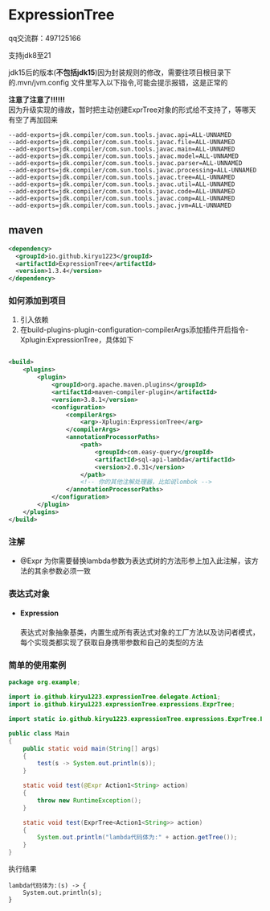 # ExpressionTree

qq交流群：497125166

支持jdk8至21

jdk15后的版本(**不包括jdk15**)因为封装规则的修改，需要往项目根目录下的.mvn/jvm.config
文件里写入以下指令,可能会提示报错，这是正常的


**注意了注意了‼️‼️‼️**
<br>因为升级实现的缘故，暂时把主动创建ExprTree对象的形式给不支持了，等哪天有空了再加回来


```text
--add-exports=jdk.compiler/com.sun.tools.javac.api=ALL-UNNAMED
--add-exports=jdk.compiler/com.sun.tools.javac.file=ALL-UNNAMED
--add-exports=jdk.compiler/com.sun.tools.javac.main=ALL-UNNAMED
--add-exports=jdk.compiler/com.sun.tools.javac.model=ALL-UNNAMED
--add-exports=jdk.compiler/com.sun.tools.javac.parser=ALL-UNNAMED
--add-exports=jdk.compiler/com.sun.tools.javac.processing=ALL-UNNAMED
--add-exports=jdk.compiler/com.sun.tools.javac.tree=ALL-UNNAMED
--add-exports=jdk.compiler/com.sun.tools.javac.util=ALL-UNNAMED
--add-exports=jdk.compiler/com.sun.tools.javac.code=ALL-UNNAMED
--add-exports=jdk.compiler/com.sun.tools.javac.comp=ALL-UNNAMED
--add-exports=jdk.compiler/com.sun.tools.javac.jvm=ALL-UNNAMED
```

## maven
```xml
<dependency>
  <groupId>io.github.kiryu1223</groupId>
  <artifactId>ExpressionTree</artifactId>
  <version>1.3.4</version>
</dependency>
```

### 如何添加到项目
1. 引入依赖
2. 在build-plugins-plugin-configuration-compilerArgs添加插件开启指令-Xplugin:ExpressionTree，具体如下
```xml

<build>
    <plugins>
        <plugin>
            <groupId>org.apache.maven.plugins</groupId>
            <artifactId>maven-compiler-plugin</artifactId>
            <version>3.8.1</version>
            <configuration>
                <compilerArgs>
                    <arg>-Xplugin:ExpressionTree</arg>
                </compilerArgs>
                <annotationProcessorPaths>
                    <path>
                        <groupId>com.easy-query</groupId>
                        <artifactId>sql-api-lambda</artifactId>
                        <version>2.0.31</version>
                    </path>
                    <!-- 你的其他注解处理器，比如说lombok -->
                </annotationProcessorPaths>
            </configuration>
        </plugin>
    </plugins>
</build>
```
### 注解
+ @Expr
  为你需要替换lambda参数为表达式树的方法形参上加入此注解，该方法的其余参数必须一致

### 表达式对象
+ #### Expression
  表达式对象抽象基类，内置生成所有表达式对象的工厂方法以及访问者模式，
  每个实现类都实现了获取自身携带参数和自己的类型的方法

### 简单的使用案例
```java
package org.example;

import io.github.kiryu1223.expressionTree.delegate.Action1;
import io.github.kiryu1223.expressionTree.expressions.ExprTree;

import static io.github.kiryu1223.expressionTree.expressions.ExprTree.Expr;

public class Main
{
    public static void main(String[] args)
    {
        test(s -> System.out.println(s));
    }

    static void test(@Expr Action1<String> action)
    {
        throw new RuntimeException();
    }

    static void test(ExprTree<Action1<String>> action)
    {
        System.out.println("lambda代码体为:" + action.getTree());
    }
}
```
执行结果
```text
lambda代码体为:(s) -> {
    System.out.println(s);
}
```

